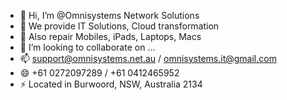 - 👋 Hi, I’m @Omnisystems Network Solutions
- 👀 We provide IT Solutions, Cloud transformation 
- 🌱 Also repair Mobiles, iPads, Laptops, Macs
- 💞️ I’m looking to collaborate on ...
- 📫 support@omnisystems.net.au / omnisystems.it@gmail.com
- 😄 +61 0272097289 / +61 0412465952
- ⚡ Located in Burwoord, NSW, Australia 2134

<!---
Omnisystems7765/Omnisystems7765 is a ✨ special ✨ repository because its `README.md` (this file) appears on your GitHub profile.
You can click the Preview link to take a look at your changes.
--->
